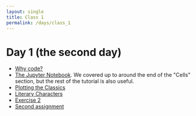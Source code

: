 ```yaml
---
layout: single
title: Class 1
permalink: /days/class_1
---
```


# Day 1 (the second day)

* [Why code?](../chapters/02/to_code)
* [The Jupyter
  Notebook](https://www.dataquest.io/blog/jupyter-notebook-tutorial). We
  covered up to around the end of the "Cells" section, but the rest of the
  tutorial is also useful.
* [Plotting the Classics](../chapters/01/Plotting_the_Classics)
* [Literary Characters](../chapters/01/Literary_Characters)
* [Exercise 2](../exercise_2)
* [Second assignment](../assignment_2)
